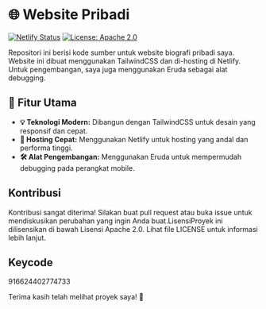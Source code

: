 # 🌐 Website Pribadi

[![Netlify Status](https://api.netlify.com/api/v1/badges/3fd792f9-cab7-4e4c-a307-9be48eeb9676/deploy-status)](https://app.netlify.com/sites/nature-company/deploys) 
[![License: Apache 2.0](https://img.shields.io/badge/License-Apache%202.0-blue.svg)](https://opensource.org/licenses/Apache-2.0)

Repositori ini berisi kode sumber untuk website biografi pribadi saya. Website ini dibuat menggunakan TailwindCSS dan di-hosting di Netlify. Untuk pengembangan, saya juga menggunakan Eruda sebagai alat debugging.

## 🌟 Fitur Utama

- **💡 Teknologi Modern:** Dibangun dengan TailwindCSS untuk desain yang responsif dan cepat.
- **🚀 Hosting Cepat:** Menggunakan Netlify untuk hosting yang andal dan performa tinggi.
- **🛠️ Alat Pengembangan:** Menggunakan Eruda untuk mempermudah debugging pada perangkat mobile.

## Kontribusi

Kontribusi sangat diterima! Silakan buat pull request atau buka issue untuk mendiskusikan perubahan yang ingin Anda buat.LisensiProyek ini dilisensikan di bawah Lisensi Apache 2.0. Lihat file LICENSE untuk informasi lebih lanjut.

## Keycode
916624402774733

Terima kasih telah melihat proyek saya! 🚀